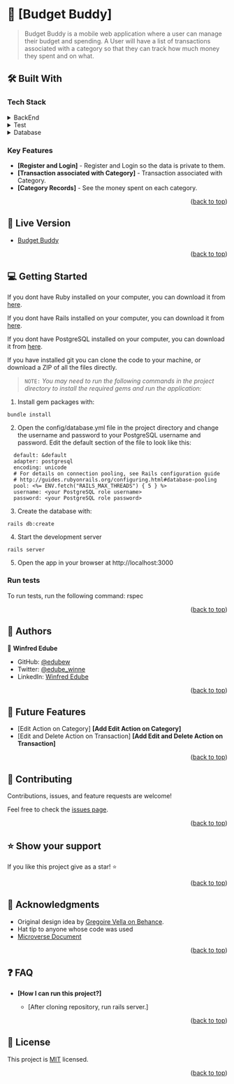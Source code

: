 # 📖 [Budget Buddy] <a name="about-project"></a>

> Budget Buddy is a mobile web application where a user can manage their budget and spending. A User will have a list of transactions associated with a category so that they can track how much money they spent and on what.

## 🛠 Built With <a name="built-with"></a>

### Tech Stack <a name="tech-stack"></a>

<details>
  <summary>BackEnd</summary>
  <ul>
    <li><a href="https://data-sync.onrender.com">Rails</a></li>
  </ul>
</details>

<details>
  <summary>Test</summary>
  <ul>
    <li><a href="https://rspec.com/">RSPEC</a></li>
  </ul>
</details>

<details>
<summary>Database</summary>
  <ul>
    <li><a href="https://www.postgresql.org/">PostgreSQL</a></li>
  </ul>
</details>

<!-- Features -->

### Key Features <a name="key-features"></a>

- **[Register and Login]** - Register and Login so the data is private to them.
- **[Transaction associated with Category]** - Transaction associated with Category.
- **[Category Records]** - See the money spent on each category.

<p align="right">(<a href="#readme-top">back to top</a>)</p>

<!-- LIVE DEMO -->

## 🚀 Live Version <a name="live-demo"></a>

- [Budget Buddy](budgetism-production.up.railway.app)


<p align="right">(<a href="#readme-top">back to top</a>)</p>

<!-- GETTING STARTED -->

## 💻 Getting Started <a name="getting-started"></a>


If you dont have Ruby installed on your computer, you can download it from [here](https://www.ruby-lang.org/en/downloads/).

If you dont have Rails installed on your computer, you can download it from [here](https://rubyonrails.org/).

If you dont have PostgreSQL installed on your computer, you can download it from [here](https://www.postgresql.org/download/).

If you have installed git you can clone the code to your machine, or download a ZIP of all the files directly.


> `NOTE:` _You may need to run the following commands in the project directory to install the required gems and run the application:_

1. Install gem packages with:

```
bundle install
```

2. Open the config/database.yml file in the project directory and change the username and password to your PostgreSQL username and password.
Edit the default section of the file to look like this:

```
  default: &default
  adapter: postgresql
  encoding: unicode
  # For details on connection pooling, see Rails configuration guide
  # http://guides.rubyonrails.org/configuring.html#database-pooling
  pool: <%= ENV.fetch("RAILS_MAX_THREADS") { 5 } %>
  username: <your PostgreSQL role username>
  password: <your PostgreSQL role password>

```

3. Create the database with:

```
rails db:create
```

4. Start the development server

```
rails server
```

5. Open the app in your browser at http://localhost:3000
### Run tests

To run tests, run the following command:
rspec

<p align="right">(<a href="#readme-top">back to top</a>)</p>

<!-- AUTHORS -->

## 👥 Authors <a name="authors"></a>

👤 **Winfred Edube**

- GitHub: [@edubew](https://github.com/edubew)
- Twitter: [@edube_winne](https://twitter.com/edube_winne)
- LinkedIn: [Winfred Edube](https://www.linkedin.com/in/winfred-edube/)

<p align="right">(<a href="#readme-top">back to top</a>)</p>

<!-- FUTURE FEATURES -->

## 🔭 Future Features <a name="future-features"></a>

- [Edit Action on Category] **[Add Edit Action on Category]**
- [Edit and Delete Action on Transaction] **[Add Edit and Delete Action on Transaction]**

<p align="right">(<a href="#readme-top">back to top</a>)</p>

<!-- CONTRIBUTING -->

## 🤝 Contributing <a name="contributing"></a>

Contributions, issues, and feature requests are welcome!

Feel free to check the [issues page](https://github.com/edubew/Budget-App/issues).

<p align="right">(<a href="#readme-top">back to top</a>)</p>

<!-- SUPPORT -->

## ⭐️ Show your support <a name="support"></a>

If you like this project give as a star! ⭐️

<p align="right">(<a href="#readme-top">back to top</a>)</p>

<!-- ACKNOWLEDGEMENTS -->

## 🙏 Acknowledgments <a name="acknowledgements"></a>

- Original design idea by [Gregoire Vella on Behance](https://www.behance.net/gregoirevella).
- Hat tip to anyone whose code was used
- [Microverse Document](https://github.com/microverseinc/curriculum-rails/blob/main/capstone/rails_capstone.md)

<p align="right">(<a href="#readme-top">back to top</a>)</p>

<!-- FAQ (optional) -->

## ❓ FAQ <a name="faq"></a>

- **[How I can run this project?]**

  - [After cloning repository, run rails server.]

<p align="right">(<a href="#readme-top">back to top</a>)</p>

<!-- LICENSE -->

## 📝 License <a name="license"></a>

This project is [MIT](https://github.com/edubew/blog-box/blob/main/LICENSE) licensed.

<p align="right">(<a href="#readme-top">back to top</a>)</p>

